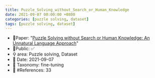 ```yaml
---
title: Puzzle_Solving_without_Search_or_Human_Knowledge
date: 2021-09-07 00:00:00 +0800
categories: [puzzle solving, dataset]
tags: [puzzle solving, dataset]
---
```


- 📙Paper: "[Puzzle Solving without Search or Human Knowledge: An Unnatural Language Approach](semanticscholar.org/paper/Puzzle-Solving-without-Search-or-Human-Knowledge%3A-Noever-Burdick/1c27f107b171ae2578e0a8061c7aa34cd635f51a)"
- 🔑Public: ✅
- ⚲ area: Puzzle solving, Dataset
- 📅 Date: 2021-09-07
- 🔎 Taxonomy: fine-tuning
- 📝 #References: 33

